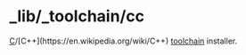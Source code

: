 _lib/_toolchain/cc
==================

[C](https://en.wikipedia.org/wiki/C_(programming_language))/[C++](https://en.wikipedia.org/wiki/C++) [toolchain](https://en.wikipedia.org/wiki/Toolchain) installer.
